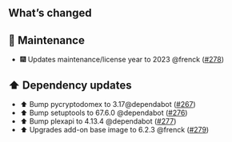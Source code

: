 ## What’s changed

## 🧰 Maintenance

- 🎆 Updates maintenance/license year to 2023 @frenck ([#278](https://github.com/hassio-addons/addon-tautulli/pull/278))

## ⬆️ Dependency updates

- ⬆️ Bump pycryptodomex to 3.17@dependabot ([#267](https://github.com/hassio-addons/addon-tautulli/pull/267))
- ⬆️ Bump setuptools to 67.6.0 @dependabot ([#276](https://github.com/hassio-addons/addon-tautulli/pull/276))
- ⬆️ Bump plexapi to 4.13.4 @dependabot ([#277](https://github.com/hassio-addons/addon-tautulli/pull/277))
- ⬆️ Upgrades add-on base image to 6.2.3 @frenck ([#279](https://github.com/hassio-addons/addon-tautulli/pull/279))
